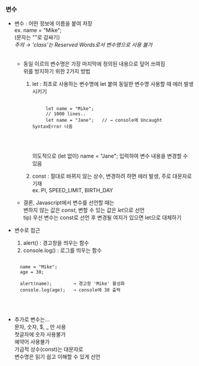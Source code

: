 ### 변수

- 변수 : 어떤 정보에 이름을 붙여 저장   
  ex. name = "Mike";   
  (문자는 ""로 감싸기)   
  *주의 → 'class'는 Reserved Words로서 변수명으로 사용 불가*   
  <br>

  * 동일 이르의 변수명은 가장 마지막에 정의된 내용으로 덮어 쓰여짐   
    위를 방지하기 위한 2가지 방법
    1. let : 최초로 사용하는 변수명에 let 붙여 동일한 변수명 사용할 때 에러 발생시키기   
        <pre>
        <code>
            let name = "Mike";
            // 1000 lines..
            let name = "Jane";   // → console에 Uncaught SyntaxError 나옴   
        </code>
        </pre>
        <br>
        의도적으로 (let 없이) name = "Jane"; 입력하여 변수 내용을 변경할 수 있음

    2. const : 절대로 바뀌지 않는 상수, 변경하려 하면 에러 발생, 주로 대문자로 기재   
       ex. PI, SPEED_LIMIT, BIRTH_DAY   

  * 결론, Javascript에서 변수를 선언할 때는   
    변하지 않는 값은 *const*, 변할 수 있는 값은 *let*으로 선언   
    tip) 우선 변수는 const로 선언 후 변경될 여지가 있으면 let으로 대체하기 

- 변수로 접근   
  1. alert() : 경고창을 띄우는 함수   
  2. console.log() : 로그를 띄우는 함수   
  <pre>
  <code>
    name = "Mike";
    age = 30;

    alert(name);        → 경고창 'Mike' 활성화
    console.log(age);   → console에 30 출력
  </code>
  </pre>
  <br>

- 추가로 변수는...    
  문자, 숫자, $, _ 만 사용   
  첫글자에 숫자 사용불가   
  예약어 사용불가   
  가급적 상수(const)는 대문자로   
  변수명은 읽기 쉽고 이해할 수 있게 선언